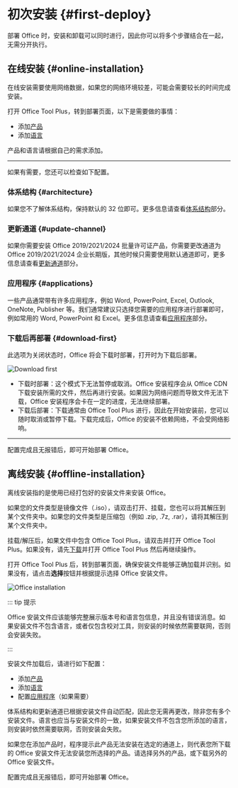 # 初次安装 {#first-deploy}

部署 Office 时，安装和卸载可以同时进行，因此你可以将多个步骤结合在一起，无需分开执行。

## 在线安装 {#online-installation}

在线安装需要使用网络数据，如果您的网络环境较差，可能会需要较长的时间完成安装。

打开 Office Tool Plus，转到部署页面，以下是需要做的事情：

- 添加[产品](/zh-cn/usage/deploy/settings/basic.md#products)
- 添加[语言](/zh-cn/usage/deploy/settings/basic.md#languages)

产品和语言请根据自己的需求添加。

---

如果有需要，您还可以检查如下配置。

### 体系结构 {#architecture}

如果您不了解体系结构，保持默认的 32 位即可。更多信息请查看[体系结构](/zh-cn/usage/deploy/settings/basic.md#architecture)部分。

### 更新通道 {#update-channel}

如果你需要安装 Office 2019/2021/2024 批量许可证产品，你需要更改通道为 Office 2019/2021/2024 企业长期版，其他时候只需要使用默认通道即可，更多信息请查看[更新通道](/zh-cn/usage/deploy/settings/basic.md#update-channel)部分。

### 应用程序 {#applications}

一些产品通常带有许多应用程序，例如 Word, PowerPoint, Excel, Outlook, OneNote, Publisher 等。我们通常建议只选择您需要的应用程序进行部署即可，例如常用的 Word, PowerPoint 和 Excel。更多信息请查看[应用程序](/zh-cn/usage/deploy/settings/basic.md#applications)部分。

### 下载后再部署 {#download-first}

此选项为关闭状态时，Office 将会下载时部署，打开时为下载后部署。

![Download first](/images/zh-cn/deploy/download-first.webp)

- 下载时部署：这个模式下无法暂停或取消。Office 安装程序会从 Office CDN 下载安装所需的文件，然后再进行安装。如果因为网络问题而导致文件无法下载，Office 安装程序会卡在一定的进度，无法继续部署。
- 下载后部署：下载通常由 Office Tool Plus 进行，因此在开始安装前，您可以随时取消或暂停下载。下载完成后，Office 的安装不依赖网络，不会受网络影响。

---

配置完成且无报错后，即可开始部署 Office。

## 离线安装 {#offline-installation}

离线安装指的是使用已经打包好的安装文件来安装 Office。

如果您的文件类型是镜像文件（.iso），请双击打开、挂载，您也可以将其解压到某个文件夹中。如果您的文件类型是压缩包（例如 .zip, .7z, .rar），请将其解压到某个文件夹中。

挂载/解压后，如果文件中包含 Office Tool Plus，请双击并打开 Office Tool Plus。如果没有，请先[下载](/zh-cn/introduction/download.md)并打开 Office Tool Plus 然后再继续操作。

打开 Office Tool Plus 后，转到部署页面，确保安装文件能够正确加载并识别。如果没有，请点击**选择**按钮并根据提示选择 Office 安装文件。

![Office installation](/images/zh-cn/deploy/office-installation.webp)

::: tip 提示

Office 安装文件应该能够完整展示版本号和语言包信息，并且没有错误消息。如果安装文件不包含语言，或者仅包含校对工具，则安装的时候依然需要联网，否则会安装失败。

:::

安装文件加载后，请进行如下配置：

- 添加[产品](/zh-cn/usage/deploy/settings/basic.md#products)
- 添加[语言](/zh-cn/usage/deploy/settings/basic.md#languages)
- 配置[应用程序](/zh-cn/usage/deploy/settings/basic.md#applications)（如果需要）

体系结构和更新通道已根据安装文件自动匹配，因此您无需再更改，除非您有多个安装文件。语言也应当与安装文件的一致，如果安装文件不包含您所添加的语言，则安装时依然需要联网，否则安装会失败。

如果您在添加产品时，程序提示此产品无法安装在选定的通道上，则代表您所下载的 Office 安装文件无法安装您所选择的产品。请选择另外的产品，或下载另外的 Office 安装文件。

配置完成且无报错后，即可开始部署 Office。
